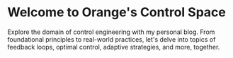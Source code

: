 # Welcome to Orange's Control Space

Explore the domain of control engineering with my personal blog. From foundational principles to real-world practices, let's delve into topics of feedback loops, optimal control, adaptive strategies, and more, together.